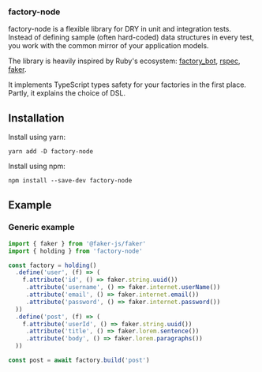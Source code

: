 ### factory-node

factory-node is a flexible library for DRY in unit and integration tests. Instead of defining sample (often hard-coded) data structures in every test, you work with the common mirror of your application models.

The library is heavily inspired by Ruby's ecosystem: [factory_bot](https://github.com/thoughtbot/factory_bot), [rspec](https://github.com/rspec/rspec-rails), [faker](https://github.com/faker-ruby/faker).

It implements TypeScript types safety for your factories in the first place. Partly, it explains the choice of DSL.

## Installation

Install using yarn:

```
yarn add -D factory-node
```

Install using npm:

```
npm install --save-dev factory-node
```

## Example

### Generic example

```ts
import { faker } from '@faker-js/faker'
import { holding } from 'factory-node'

const factory = holding()
  .define('user', (f) => (
    f.attribute('id', () => faker.string.uuid())
     .attribute('username', () => faker.internet.userName())
     .attribute('email', () => faker.internet.email())
     .attribute('password', () => faker.internet.password())
  ))
  .define('post', (f) => (
    f.attribute('userId', () => faker.string.uuid())
     .attribute('title', () => faker.lorem.sentence())
     .attribute('body', () => faker.lorem.paragraphs())
  ))

const post = await factory.build('post')
```
